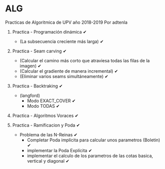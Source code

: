 # ALG
Practicas de Algoritmica de UPV año 2018-2019 Por adtenla

1. Practica - Programación dinámica ✔
   - (La subsecuencia creciente más larga) ✔ 

2. Practica - Seam carving ✔
   - (Calcular el camino más corto que atraviesa todas las filas de la imagen) ✔ 
   - (Calcular el gradiente de manera incremental) ✔ 
   - (Eliminar varios seams simultáneamente) ✔ 

3. Practica - Backtraking ✔ 
   - (langford)
     - Modo EXACT_COVER ✔ 
     - Modo TODAS ✔ 

4. Practica - Algoritmos Voraces ✔ 

5. Practica - Ramificacion y Poda ✔
   - Problema de las N-Reinas ✔
     - Completar Poda implícita para calcular unos parametros (Boletin) ✔
     - implementar la Poda Explícita ✔
     - implementar el calculo de los parametros de las cotas basica, vertical y diagonal ✔
